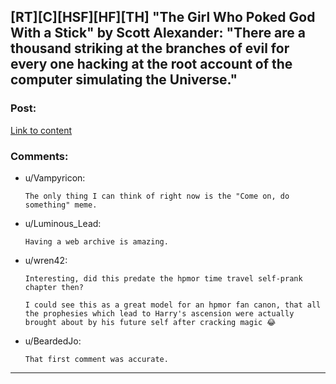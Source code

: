 ## [RT][C][HSF][HF][TH] "The Girl Who Poked God With a Stick" by Scott Alexander: "There are a thousand striking at the branches of evil for every one hacking at the root account of the computer simulating the Universe."

### Post:

[Link to content](http://web.archive.org/web/20121228191759/http://squid314.livejournal.com/336195.html)

### Comments:

- u/Vampyricon:
  ```
  The only thing I can think of right now is the "Come on, do something" meme.
  ```

- u/Luminous_Lead:
  ```
  Having a web archive is amazing.
  ```

- u/wren42:
  ```
  Interesting, did this predate the hpmor time travel self-prank chapter then? 

  I could see this as a great model for an hpmor fan canon, that all the prophesies which lead to Harry's ascension were actually brought about by his future self after cracking magic 😂
  ```

- u/BeardedJo:
  ```
  That first comment was accurate.
  ```

---

